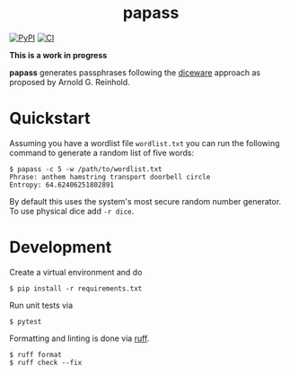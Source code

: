 <h1 align="center">
  papass
</h1>

[![PyPI](https://img.shields.io/pypi/v/papass.svg)](https://pypi.org/project/papass/)
[![CI](https://github.com/rainij/papass/actions/workflows/ci.yml/badge.svg)](https://github.com/rainij/papass/actions/workflows/ci.yml)

**This is a work in progress**

**papass** generates passphrases following the
[diceware](https://theworld.com/~reinhold/diceware.html) approach as proposed by Arnold
G. Reinhold.

# Quickstart

Assuming you have a wordlist file `wordlist.txt` you can run the following command to
generate a random list of five words:

```shell
$ papass -c 5 -w /path/to/wordlist.txt
Phrase: anthem hamstring transport doorbell circle
Entropy: 64.62406251802891
```

By default this uses the system's most secure random number generator. To use physical
dice add `-r dice`.

# Development
Create a virtual environment and do

```shell
$ pip install -r requirements.txt
```

Run unit tests via

```shell
$ pytest
```

Formatting and linting is done via [ruff](https://github.com/astral-sh/ruff).

```shell
$ ruff format
$ ruff check --fix
```
